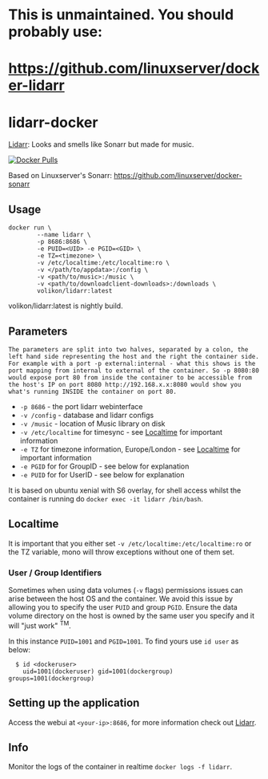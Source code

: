 # This is unmaintained. You should probably use:
# https://github.com/linuxserver/docker-lidarr

# lidarr-docker
[Lidarr](https://github.com/lidarr/Lidarr):
Looks and smells like Sonarr but made for music.


[![Docker Pulls](https://img.shields.io/docker/pulls/volikon/lidarr.svg)](https://hub.docker.com/r/volikon/lidarr/)

Based on Linuxserver's Sonarr:
https://github.com/linuxserver/docker-sonarr

## Usage
```
docker run \
        --name lidarr \
        -p 8686:8686 \
        -e PUID=<UID> -e PGID=<GID> \
        -e TZ=<timezone> \ 
        -v /etc/localtime:/etc/localtime:ro \
        -v </path/to/appdata>:/config \
        -v <path/to/music>:/music \
        -v <path/to/downloadclient-downloads>:/downloads \
        volikon/lidarr:latest
```
volikon/lidarr:latest is nightly build.

## Parameters

`The parameters are split into two halves, separated by a colon, the left hand side representing the host and the right the container side. 
For example with a port -p external:internal - what this shows is the port mapping from internal to external of the container.
So -p 8080:80 would expose port 80 from inside the container to be accessible from the host's IP on port 8080
http://192.168.x.x:8080 would show you what's running INSIDE the container on port 80.`


* `-p 8686` - the port lidarr webinterface
* `-v /config` - database and lidarr configs
* `-v /music` - location of Music library on disk
* `-v /etc/localtime` for timesync - see [Localtime](#localtime) for important information
* `-e TZ` for timezone information, Europe/London - see [Localtime](#localtime) for important information
* `-e PGID` for for GroupID - see below for explanation
* `-e PUID` for for UserID - see below for explanation

It is based on ubuntu xenial with S6 overlay, for shell access whilst the container is running do `docker exec -it lidarr /bin/bash`.

## Localtime

It is important that you either set `-v /etc/localtime:/etc/localtime:ro` or the TZ variable, mono will throw exceptions without one of them set.

### User / Group Identifiers

Sometimes when using data volumes (`-v` flags) permissions issues can arise between the host OS and the container. We avoid this issue by allowing you to specify the user `PUID` and group `PGID`. Ensure the data volume directory on the host is owned by the same user you specify and it will "just work" <sup>TM</sup>.

In this instance `PUID=1001` and `PGID=1001`. To find yours use `id user` as below:

```
  $ id <dockeruser>
    uid=1001(dockeruser) gid=1001(dockergroup) groups=1001(dockergroup)
```

## Setting up the application
Access the webui at `<your-ip>:8686`, for more information check out [Lidarr](https://github.com/lidarr/Lidarr).

## Info

Monitor the logs of the container in realtime `docker logs -f lidarr`.
